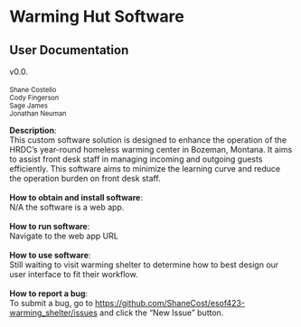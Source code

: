 # Warming Hut Software

## User  Documentation

v0.0.<br><br>
<sup>
Shane Costello <br>
Cody Fingerson <br>
Sage James <br>
Jonathan Neuman <br>
</sup>

**Description**: <br>
This custom software solution is designed to enhance the operation of the HRDC’s year-round homeless warming center in Bozeman, Montana. It aims to assist front desk staff in managing incoming and outgoing guests efficiently. This software aims to minimize the learning curve and reduce the operation burden on front desk staff.
<br><br>
**How to obtain and install software**:<br>
N/A the software is a web app.
<br><br>
**How to run software**:<br>
Navigate to the web app URL
<br><br>
**How to use software**: <br>
Still waiting to visit warming shelter to determine how to best design our user interface to fit their workflow.  
<br>
**How to report a bug**:<br>
To submit a bug, go to https://github.com/ShaneCost/esof423-warming_shelter/issues and click the “New Issue” button.

